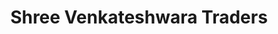 ---
title: "Shree Venkateshwara Traders"
url: /bangalore/shree-venkateshwara-traders/
shop: hardware
---